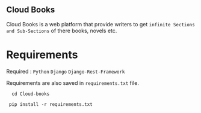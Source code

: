 ## Cloud Books
Cloud Books is a web platform that provide writers to get `infinite Sections and Sub-Sections` of there books, novels etc.

# Requirements
Required : `Python`  `Django`  `Django-Rest-Framework`

Requirements are also saved in `requirements.txt` file.

```
  cd Cloud-books
```
  ```
   pip install -r requirements.txt 
   ```
